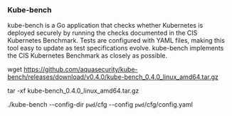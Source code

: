 ### Kube-bench
kube-bench is a Go application that checks whether Kubernetes is deployed securely by running the checks documented in the CIS Kubernetes Benchmark.
Tests are configured with YAML files, making this tool easy to update as test specifications evolve.
 kube-bench implements the CIS Kubernetes Benchmark as closely as possible.




wget https://github.com/aquasecurity/kube-bench/releases/download/v0.4.0/kube-bench_0.4.0_linux_amd64.tar.gz


tar -xf kube-bench_0.4.0_linux_amd64.tar.gz


./kube-bench --config-dir `pwd`/cfg --config `pwd`/cfg/config.yaml

